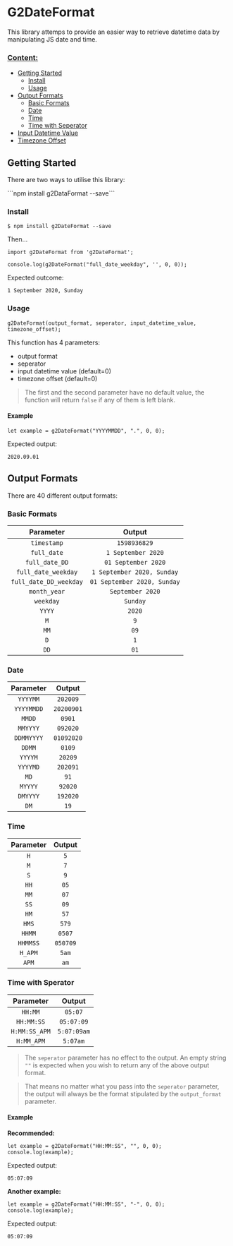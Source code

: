 <div id="header">
    <h1 class="title">
        G2DateFormat
    </h1>
    <p>This library attemps to provide an easier way to retrieve datetime data by manipulating JS date and time.<p>
    <h3 style="text-decoration: underline">Content:</h3>
    <ul>
        <li>
            <a href="#getting_started">Getting Started</a>
            <ul>
                <li><a href="#install">Install</a></li>
                <li><a href="#usage">Usage</a></li>
            </ul>
        </li>
        <li>
            <a href="#">Output Formats</a>
            <ul>
                <li><a href="#basic_formats">Basic Formats</a></li>
                <li><a href="#date">Date</a></li>
                <li><a href="#time">Time</a></li>
                <li><a href="#time_sep">Time with Seperator</a></li>
            </ul>
        </li>
        <li><a href="#">Input Datetime Value</a></li>
        <li><a href="#">Timezone Offset</a></li>
    </ul>
</div>
<div id="getting_started">
    <h2>Getting Started</h2>
    <p>There are two ways to utilise this library:<p>
    <div id="install">
        ```npm install g2DataFormat --save```
    </div>
    <div id="usage">
    </div>
</div>

### Install
```
$ npm install g2DateFormat --save
```

Then...
```
import g2DateFormat from 'g2DateFormat';

console.log(g2DateFormat("full_date_weekday", '', 0, 0));
```

Expected outcome:
```
1 September 2020, Sunday
```

### Usage
```
g2DateFormat(output_format, seperator, input_datetime_value, timezone_offset);
```

This function has 4 parameters:
* output format
* seperator
* input datetime value (default=0)
* timezone offset (default=0)

> The first and the second parameter have no default value, the function will return `false` if any of them is left blank.

#### Example
```
let example = g2DateFormat("YYYYMMDD", ".", 0, 0);
```
Expected output:
```
2020.09.01
```

## Output Formats
There are 40 different output formats:
### Basic Formats

|Parameter|Output|
| :-:	| :-:	|
|`timestamp`|`1598936829`|
|`full_date`|`1 September 2020`|
|`full_date_DD`|`01 September 2020`|
|`full_date_weekday`|`1 September 2020, Sunday`|
|`full_date_DD_weekday`|`01 September 2020, Sunday`|
|`month_year`|`September 2020`|
|`weekday`|`Sunday`|
|`YYYY`|`2020`|
|`M`|`9`|
|`MM`|`09`|
|`D`|`1`|
|`DD`|`01`|

### Date

|Parameter|Output|
|:-:	|:-:	|
|`YYYYMM`|`202009`|
|`YYYYMMDD`|`20200901`|
|`MMDD`|`0901`|
|`MMYYYY`|`092020`|
|`DDMMYYYY`|`01092020`|
|`DDMM`|`0109`|
|`YYYYM`|`20209`|
|`YYYYMD`|`202091`|
|`MD`|`91`|
|`MYYYY`|`92020`|
|`DMYYYY`|`192020`|
|`DM`|`19`|

### Time

|Parameter|Output|
|:-:	|:-:	|
|`H`|`5`|
|`M`|`7`|
|`S`|`9`|
|`HH`|`05`|
|`MM`|`07`|
|`SS`|`09`|
|`HM`|`57`|
|`HMS`|`579`|
|`HHMM`|`0507`|
|`HHMMSS`|`050709`|
|`H_APM`|`5am`|
|`APM`|`am`|

### Time with Sperator
|Parameter|Output|
|:-:	|:-:	|
|`HH:MM`|`05:07`|
|`HH:MM:SS`|`05:07:09`|
|`H:MM:SS_APM`|`5:07:09am`|
|`H:MM_APM`|`5:07am`|

> The `seperator` parameter has no effect to the output. An empty string `""` is expected when you wish to return any of the above output format.

> That means no matter what you pass into the `seperator` parameter, the output will always be the format stipulated by the `output_format` parameter.

#### Example
**Recommended:**
```
let example = g2DateFormat("HH:MM:SS", "", 0, 0);
console.log(example);
```
Expected output:
```
05:07:09
```

**Another example:**
```
let example = g2DateFormat("HH:MM:SS", "-", 0, 0);
console.log(example);
```
Expected output:
```
05:07:09
```

